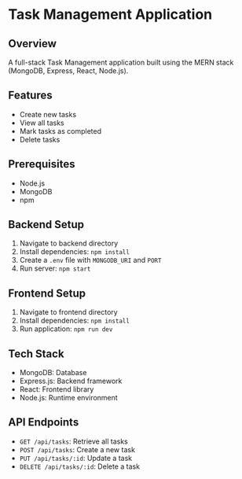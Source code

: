 # Task Management Application

## Overview

A full-stack Task Management application built using the MERN stack (MongoDB, Express, React, Node.js).

## Features

- Create new tasks
- View all tasks
- Mark tasks as completed
- Delete tasks

## Prerequisites

- Node.js
- MongoDB
- npm

## Backend Setup

1. Navigate to backend directory
2. Install dependencies: `npm install`
3. Create a `.env` file with `MONGODB_URI` and `PORT`
4. Run server: `npm start`

## Frontend Setup

1. Navigate to frontend directory
2. Install dependencies: `npm install`
3. Run application: `npm run dev`

## Tech Stack

- MongoDB: Database
- Express.js: Backend framework
- React: Frontend library
- Node.js: Runtime environment

## API Endpoints

- `GET /api/tasks`: Retrieve all tasks
- `POST /api/tasks`: Create a new task
- `PUT /api/tasks/:id`: Update a task
- `DELETE /api/tasks/:id`: Delete a task
